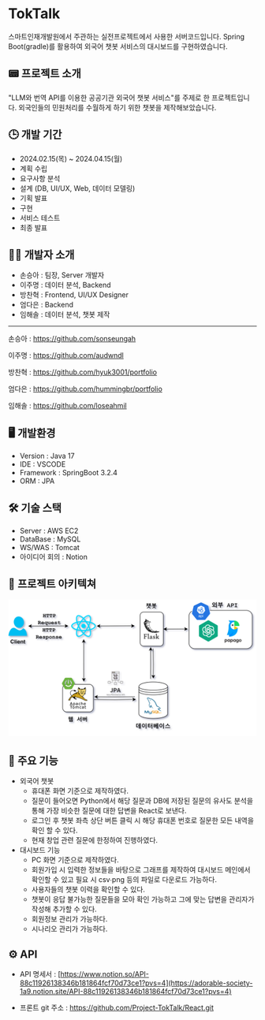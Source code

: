 # TokTalk
스마트인재개발원에서 주관하는 실전프로젝트에서 사용한 서버코드입니다.
Spring Boot(gradle)를 활용하여 외국어 챗봇 서비스의 대시보드를 구현하였습니다.

## 📟 프로젝트 소개
"LLM와 번역 API를 이용한 공공기관 외국어 챗봇 서비스"를 주제로 한 프로젝트입니다. 외국인들의 민원처리를 수월하게 하기 위한 챗봇을 제작해보았습니다.

## 🕒 개발 기간
- 2024.02.15(목) ~ 2024.04.15(월)
- 계획 수립
- 요구사항 분석
- 설계 (DB, UI/UX, Web, 데이터 모델링)
- 기획 발표
- 구현
- 서비스 테스트
- 최종 발표

## 👯‍♀️ 개발자 소개
- 손승아 : 팀장, Server 개발자
- 이주명 : 데이터 분석, Backend
- 방찬혁 : Frontend, UI/UX Designer
- 엄다은 : Backend
- 임해솔 : 데이터 분석, 챗봇 제작

---
손승아 : <https://github.com/sonseungah>

이주명 : <https://github.com/audwndl>

방찬혁 : <https://github.com/hyuk3001/portfolio>

엄다은 : <https://github.com/hummingbr/portfolio>

임해솔 : <https://github.com/loseahmil>

## 🖥 개발환경
- Version : Java 17
- IDE : VSCODE
- Framework : SpringBoot 3.2.4
- ORM : JPA

## 🛠 기술 스택
- Server : AWS EC2
- DataBase : MySQL
- WS/WAS : Tomcat
- 아이디어 회의 : Notion

## 📜 프로젝트 아키텍쳐
![시스템 아키텍쳐](https://github.com/Project-TokTalk/backend/blob/main/KakaoTalk_20240413_105255582.png)

## 📌 주요 기능
- 외국어 챗봇
  - 휴대폰 화면 기준으로 제작하였다.
  - 질문이 들어오면 Python에서 해당 질문과 DB에 저장된 질문의 유사도 분석을 통해 가장 비슷한 질문에 대한 답변을 React로 보낸다.
  - 로그인 후 챗봇 좌측 상단 버튼 클릭 시 해당 휴대폰 번호로 질문한 모든 내역을 확인 할 수 있다.
  - 현재 창업 관련 질문에 한정하여 진행하였다.
- 대시보드 기능
  - PC 화면 기준으로 제작하였다.
  - 회원가입 시 입력한 정보들을 바탕으로 그래프를 제작하여 대시보드 메인에서 확인할 수 있고 필요 시 csv∙png 등의 파일로 다운로드 가능하다.
  - 사용자들의 챗봇 이력을 확인할 수 있다.
  - 챗봇이 응답 불가능한 질문들을 모아 확인 가능하고 그에 맞는 답변을 관리자가 작성해 추가할 수 있다.
  - 회원정보 관리가 가능하다.
  - 시나리오 관리가 가능하다.

 ## ⚙ API
 - API 명세서 : [https://www.notion.so/API-88c11926138346b181864fcf70d73ce1?pvs=4](https://adorable-society-1a9.notion.site/API-88c11926138346b181864fcf70d73ce1?pvs=4)

 - 프론트 git 주소 : https://github.com/Project-TokTalk/React.git
